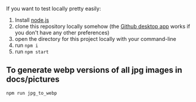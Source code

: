If you want to test locally pretty easily:

1. Install [node.js](https://nodejs.org/)
2. clone this repository locally somehow (the [Github desktop app](https://desktop.github.com/) works if you don't have any other preferences)
3. open the directory for this project locally with your command-line
4. run `npm i`
5. run `npm start`

## To generate webp versions of all jpg images in docs/pictures

```sh
npm run jpg_to_webp
```
